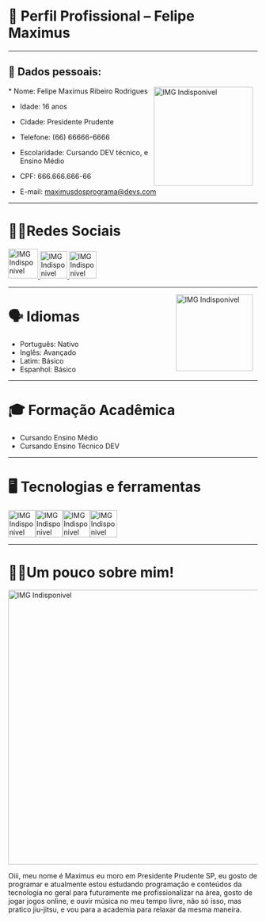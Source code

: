 
# 📄 Perfil Profissional – Felipe Maximus
***

##  👤 Dados pessoais:

<img src="https://i.pinimg.com/originals/10/7a/9f/107a9fbe66c8680fc8f0daf11b032225.gif" alt="IMG Indisponivel" width="200" style="float: right; margin-right: 10px">
* Nome: Felipe Maximus Ribeiro Rodrigues

* Idade: 16 anos

* Cidade: Presidente Prudente

* Telefone: (66) 66666-6666

* Escolaridade: Cursando DEV técnico, e Ensino Médio

* CPF: 666.666.666-66

* E-mail: maximusdosprograma@devs.com

***

# 👾📱Redes Sociais

<a href="https://www.instagram.com/maximuskkkj/">
<img src="https://static.vecteezy.com/system/resources/thumbnails/018/930/415/small/instagram-logo-instagram-icon-transparent-free-png.png" alt="IMG Indisponivel" width="60"/>
<a href="https://github.com/LipePr4yx">
<img src="https://github.githubassets.com/assets/apple-touch-icon-180x180-a80b8e11abe2.png" alt="IMG Indisponivel" width="55"/>
<a href="https://www.youtube.com/watch?v=JDXfqN3VKhc">
<img src="https://upload.wikimedia.org/wikipedia/commons/thumb/0/09/YouTube_full-color_icon_%282017%29.svg/2560px-YouTube_full-color_icon_%282017%29.svg.png" alt="IMG Indisponivel" width="55"/>
</a>

***
<img src="https://media.tenor.com/_10HmeCFIYwAAAAM/gengar.gif" alt="IMG Indisponivel" width="155" style="float: right; margin-right: 10px">

# 🗣 Idiomas

* Português: Nativo
* Inglês: Avançado
* Latim: Básico
* Espanhol: Básico

***

# 🎓 Formação Acadêmica

* Cursando Ensino Médio
* Cursando Ensino Técnico DEV

***

# 🖥 Tecnologias e ferramentas

<img src="https://upload.wikimedia.org/wikipedia/commons/6/6a/JavaScript-logo.png" alt= "IMG Indisponivel" width="55"/><img src="https://upload.wikimedia.org/wikipedia/commons/thumb/1/18/ISO_C%2B%2B_Logo.svg/1822px-ISO_C%2B%2B_Logo.svg.png" alt="IMG Indisponivel" width="55"/><img src="https://upload.wikimedia.org/wikipedia/commons/thumb/0/0a/Python.svg/1200px-Python.svg.png" alt="IMG Indisponivel" width="55"><img src="https://cdn-icons-png.flaticon.com/512/5968/5968267.png" alt="IMG Indisponivel" width="55"/>

***

# 👾🎃Um pouco sobre mim!
<img src="https://i.kym-cdn.com/photos/images/newsfeed/002/551/084/8af.jpg" alt="IMG Indisponivel" width="555"/>

Oiii, meu nome é Maximus eu moro em Presidente Prudente SP, eu gosto de programar e atualmente estou estudando programação e conteúdos da tecnologia no geral para futuramente me profissionalizar na área, gosto de jogar jogos online, e ouvir música no meu tempo livre, não só isso, mas pratico jiu-jitsu, e vou para a academia para relaxar da mesma maneira.
